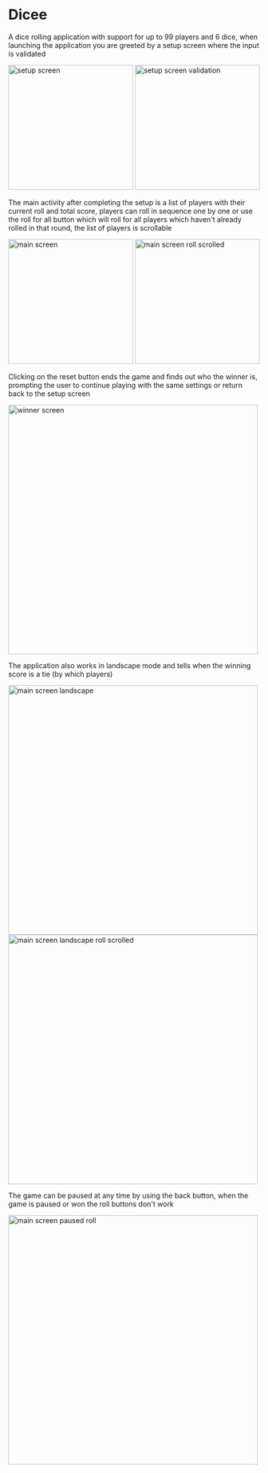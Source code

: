 # Dicee
A dice rolling application with support for up to 99 players and 6 dice, when launching the application you are greeted by a setup screen where the input is validated
<p float="left">
  <img src="https://github.com/filipopo/Pare/assets/4060824/167eaad9-94e0-4769-a3f1-95545f162140" width="250" alt="setup screen">
  <img src="https://github.com/filipopo/Pare/assets/4060824/9b031ae9-2df0-447a-8fbf-0a5371ec9a45" width="250" alt="setup screen validation">
</p>
The main activity after completing the setup is a list of players with their current roll and total score, players can roll in sequence one by one or use the roll for all button which will roll for all players which haven't already rolled in that round, the list of players is scrollable
<p float="left">
  <img src="https://github.com/filipopo/Pare/assets/4060824/6f783775-3a6c-4318-a315-8b6bc18c15e2" width="250" alt="main screen">
  <img src="https://github.com/filipopo/Pare/assets/4060824/26079441-949b-4942-80ec-3ba85786cb1f" width="250" alt="main screen roll scrolled">
</p>
Clicking on the reset button ends the game and finds out who the winner is, prompting the user to continue playing with the same settings or return back to the setup screen
<p float="left">
  <img src="https://github.com/filipopo/Pare/assets/4060824/d698e3f2-9749-473e-8a6a-7913e28b7e41" width="500" alt="winner screen">
</p>
The application also works in landscape mode and tells when the winning score is a tie (by which players)
<p float="left">
  <img src="https://github.com/filipopo/Pare/assets/4060824/7200e4cd-6e99-4622-a46f-ce1307646618" width="500" alt="main screen landscape"><br>
  <img src="https://github.com/filipopo/Pare/assets/4060824/78cc4492-394e-48d8-b9b3-f38dc1ca5456" width="500" alt="main screen landscape roll scrolled">
</p>
The game can be paused at any time by using the back button, when the game is paused or won the roll buttons don't work
<p float="left">
  <img src="https://github.com/filipopo/Pare/assets/4060824/7308338d-64f8-43b4-84c0-11e1b7992ee3" width="500" alt="main screen paused roll">
</p>
